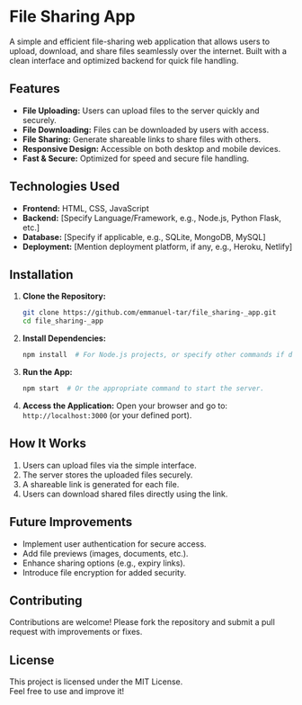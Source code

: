 # File Sharing App

A simple and efficient file-sharing web application that allows users to upload, download, and share files seamlessly over the internet. Built with a clean interface and optimized backend for quick file handling.

## Features

- **File Uploading:** Users can upload files to the server quickly and securely.
- **File Downloading:** Files can be downloaded by users with access.
- **File Sharing:** Generate shareable links to share files with others.
- **Responsive Design:** Accessible on both desktop and mobile devices.
- **Fast & Secure:** Optimized for speed and secure file handling.

## Technologies Used

- **Frontend:** HTML, CSS, JavaScript  
- **Backend:** [Specify Language/Framework, e.g., Node.js, Python Flask, etc.]  
- **Database:** [Specify if applicable, e.g., SQLite, MongoDB, MySQL]  
- **Deployment:** [Mention deployment platform, if any, e.g., Heroku, Netlify]  

## Installation

1. **Clone the Repository:**
   ```bash
   git clone https://github.com/emmanuel-tar/file_sharing-_app.git
   cd file_sharing-_app
   ```

2. **Install Dependencies:**
   ```bash
   npm install  # For Node.js projects, or specify other commands if different.
   ```

3. **Run the App:**
   ```bash
   npm start  # Or the appropriate command to start the server.
   ```

4. **Access the Application:**
   Open your browser and go to:  
   `http://localhost:3000` (or your defined port).

## How It Works

1. Users can upload files via the simple interface.  
2. The server stores the uploaded files securely.  
3. A shareable link is generated for each file.  
4. Users can download shared files directly using the link.

## Future Improvements

- Implement user authentication for secure access.  
- Add file previews (images, documents, etc.).  
- Enhance sharing options (e.g., expiry links).  
- Introduce file encryption for added security.  

## Contributing

Contributions are welcome! Please fork the repository and submit a pull request with improvements or fixes.

## License

This project is licensed under the MIT License.  
Feel free to use and improve it!

